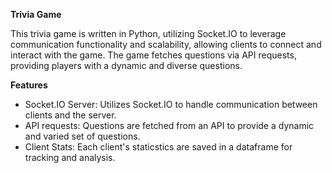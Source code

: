 **Trivia Game**

This trivia game is written in Python, utilizing Socket.IO to leverage communication functionality and scalability, allowing clients to connect and interact with the game.
The game fetches questions via API requests, providing players with a dynamic and diverse questions.


**Features** 
- Socket.IO Server: Utilizes Socket.IO to handle communication between clients and the server.
- API requests: Questions are fetched from an API to provide a dynamic and varied set of questions.
- Client Stats: Each client's staticstics are saved in a dataframe for tracking and analysis.
